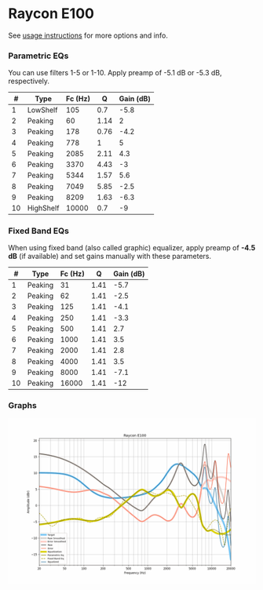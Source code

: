 # Raycon E100
See [usage instructions](https://github.com/jaakkopasanen/AutoEq#usage) for more options and info.

### Parametric EQs
You can use filters 1-5 or 1-10. Apply preamp of -5.1 dB or -5.3 dB, respectively.

|   # | Type      |   Fc (Hz) |    Q |   Gain (dB) |
|-----|-----------|-----------|------|-------------|
|   1 | LowShelf  |       105 | 0.7  |        -5.8 |
|   2 | Peaking   |        60 | 1.14 |         2   |
|   3 | Peaking   |       178 | 0.76 |        -4.2 |
|   4 | Peaking   |       778 | 1    |         5   |
|   5 | Peaking   |      2085 | 2.11 |         4.3 |
|   6 | Peaking   |      3370 | 4.43 |        -3   |
|   7 | Peaking   |      5344 | 1.57 |         5.6 |
|   8 | Peaking   |      7049 | 5.85 |        -2.5 |
|   9 | Peaking   |      8209 | 1.63 |        -6.3 |
|  10 | HighShelf |     10000 | 0.7  |        -9   |

### Fixed Band EQs
When using fixed band (also called graphic) equalizer, apply preamp of **-4.5 dB** (if available) and set gains manually with these parameters.

|   # | Type    |   Fc (Hz) |    Q |   Gain (dB) |
|-----|---------|-----------|------|-------------|
|   1 | Peaking |        31 | 1.41 |        -5.7 |
|   2 | Peaking |        62 | 1.41 |        -2.5 |
|   3 | Peaking |       125 | 1.41 |        -4.1 |
|   4 | Peaking |       250 | 1.41 |        -3.3 |
|   5 | Peaking |       500 | 1.41 |         2.7 |
|   6 | Peaking |      1000 | 1.41 |         3.5 |
|   7 | Peaking |      2000 | 1.41 |         2.8 |
|   8 | Peaking |      4000 | 1.41 |         3.5 |
|   9 | Peaking |      8000 | 1.41 |        -7.1 |
|  10 | Peaking |     16000 | 1.41 |       -12   |

### Graphs
![](./Raycon%20E100.png)
